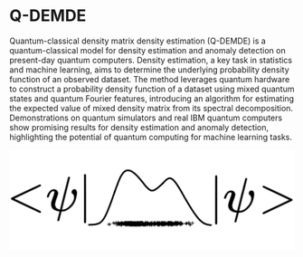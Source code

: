 # Q-DEMDE

Quantum-classical density matrix density estimation (Q-DEMDE) is a quantum-classical model for density estimation and anomaly detection on present-day quantum computers. Density estimation, a key task in statistics and machine learning, aims to determine the underlying probability density function of an observed dataset. The method leverages quantum hardware to construct a probability density function of a dataset using mixed quantum states and quantum Fourier features, introducing an algorithm for estimating the expected value of mixed density matrix from its spectral decomposition. Demonstrations on quantum simulators and real IBM quantum computers show promising results for density estimation and anomaly detection, highlighting the potential of quantum computing for machine learning tasks.

![](https://raw.githubusercontent.com/diegour1/QDEMDE/main/Image/Motivating_image.jpg)

